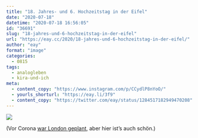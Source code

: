 ```yaml
---
title: "18. Jahres- und 6. Hochzeitstag in der Eifel"
date: "2020-07-18"
datetime: "2020-07-18 16:56:05"
id: "36691"
slug: "18-jahres-und-6-hochzeitstag-in-der-eifel"
url: "https://eay.cc/2020/18-jahres-und-6-hochzeitstag-in-der-eifel/"
author: "eay"
format: "image"
categories:
  - 0815
tags:
  - analogleben
  - kira-und-ich
meta:
  - content_copy: "https://www.instagram.com/p/CCydlP8nYoO/"
  - yourls_shorturl: "https://eay.li/3f9"
  - content_copy: "https://twitter.com/eay/status/1284517182949470208"
---
```


![](https://eay.cc/uploads/2020/18-6.jpeg)

(Vor Corona [war London geplant](https://eay.cc/2020/status-2020-07-17-0948/), aber hier ist’s auch schön.)
